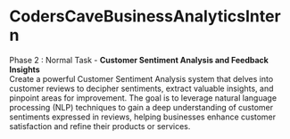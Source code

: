 # CodersCaveBusinessAnalyticsIntern
Phase 2 :  Normal Task - <b> Customer Sentiment Analysis and Feedback Insights </b>
<br>
Create a powerful Customer Sentiment Analysis system that delves into
customer reviews to decipher sentiments, extract valuable insights, and
pinpoint areas for improvement. The goal is to leverage natural language
processing (NLP) techniques to gain a deep understanding of customer
sentiments expressed in reviews, helping businesses enhance customer
satisfaction and refine their products or services.
